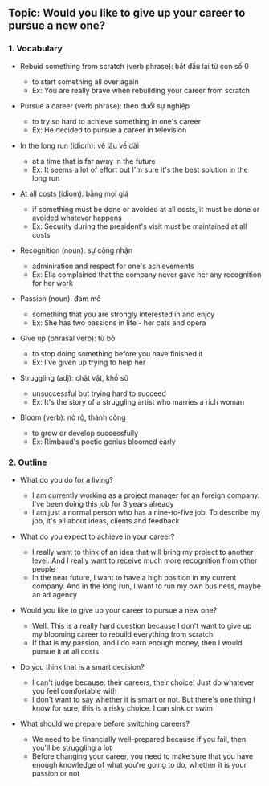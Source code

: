 ## Topic: Would you like to give up your career to pursue a new one?

### 1. Vocabulary
- Rebuid something from scratch (verb phrase): bắt đầu lại từ con số 0
  + to start something all over again
  + Ex: You are really brave when rebuilding your career from scratch

- Pursue a career (verb phrase): theo đuổi sự nghiệp
  + to try so hard to achieve something in one's career
  + Ex: He decided to pursue a career in television

- In the long run (idiom): về lâu về dài
  + at a time that is far away in the future
  + Ex: It seems a lot of effort but I'm sure it's the best solution in the long run

- At all costs (idiom): bằng mọi giá
  + if something must be done or avoided at all costs, it must be done or avoided whatever happens
  + Ex: Security during the president's visit must be maintained at all costs

- Recognition (noun): sự công nhận
  + adminiration and respect for one's achievements
  + Ex: Elia complained that the company never gave her any recognition for her work

- Passion (noun): đam mê
  + something that you are strongly interested in and enjoy
  + Ex: She has two passions in life - her cats and opera

- Give up (phrasal verb): từ bỏ
  + to stop doing something before you have finished it
  + Ex: I've given up trying to help her

- Struggling (adj): chật vật, khổ sở
  + unsuccessful but trying hard to succeed
  + Ex: It's the story of a struggling artist who marries a rich woman

- Bloom (verb): nở rộ, thành công
  + to grow or develop successfully
  + Ex: Rimbaud's poetic genius bloomed early

### 2. Outline
- What do you do for a living?
  + I am currently working as a project manager for an foreign company. I've been doing this job for 3 years already
  + I am just a normal person who has a nine-to-five job. To describe my job, it's all about ideas, clients and feedback

- What do you expect to achieve in your career?
  + I really want to think of an idea that will bring my project to another level. And I really want to receive much more recognition from other people
  + In the near future, I want to have a high position in my current company. And in the long run, I want to run my own business, maybe an ad agency

- Would you like to give up your career to pursue a new one?
  + Well. This is a really hard question because I don't want to give up my blooming career to rebuild everything from scratch
  + If that is my passion, and I do earn enough money, then I would pursue it at all costs

- Do you think that is a smart decision?
  + I can't judge because: their careers, their choice! Just do whatever you feel comfortable with
  + I don't want to say whether it is smart or not. But there's one thing I know for sure, this is a risky choice. I can sink or swim

- What should we prepare before switching careers?
  + We need to be financially well-prepared because if you fail, then you'll be struggling a lot
  + Before changing your career, you need to make sure that you have enough knowledge of what you're going to do, whether it is your passion or not